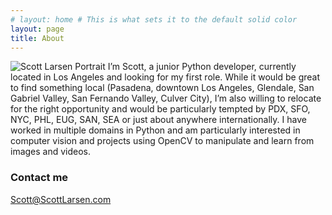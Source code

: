 ```yaml
---
# layout: home # This is what sets it to the default solid color
layout: page
title: About
---
```

<script type="text/javascript" src="http://classic.avantlink.com/affiliate_app_confirm.php?mode=js&authResponse=33b1cdc497eddd03a4fa7934c49a28d851656a72"></script>
<img class="profilePhoto" alt="Scott Larsen Portrait" src="https://avatars1.githubusercontent.com/u/25908816?s=460&v=4" />
I’m Scott, a junior Python developer, currently located in Los Angeles and looking for my first role. While it would be great to find something local (Pasadena, downtown Los Angeles, Glendale, San Gabriel Valley, San Fernando Valley, Culver City), I’m also willing to relocate for the right opportunity and would be particularly tempted by PDX, SFO, NYC, PHL, EUG, SAN, SEA or just about anywhere internationally. I have worked in multiple domains in Python and am particularly interested in computer vision and projects using OpenCV to manipulate and learn from images and videos. 

### Contact me

[Scott@ScottLarsen.com](mailto:Scott@ScottLarsen.com)